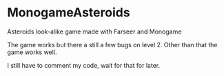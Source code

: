 # MonogameAsteroids
Asteroids look-alike game made with Farseer and Monogame

The game works but there a still a few bugs on level 2. Other than that the game works well.

I still have to comment my code, wait for that for later.
